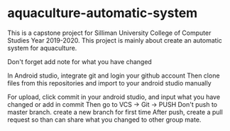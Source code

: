 # aquaculture-automatic-system
This is a capstone project for Silliman University College of Computer Studies Year 2019-2020.
This project is mainly about create an automatic system for aquaculture.

Don't forget add note for what you have changed

In Android studio, integrate git and login your github account
Then clone files from this repositories and import to your android studio manually

For upload, click commit in your android studio, and input what you have changed or add in commit
Then go to VCS -> Git -> PUSH
Don't push to master branch. create a new branch for first time
After push, create a pull request so than can share what you changed to other group mate.
